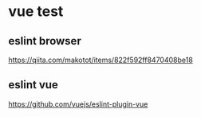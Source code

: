 # vue test

## eslint browser

https://qiita.com/makotot/items/822f592ff8470408be18

## eslint vue

https://github.com/vuejs/eslint-plugin-vue

